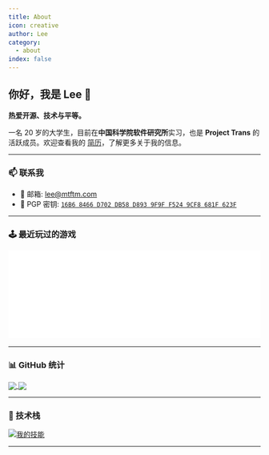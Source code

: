 ```yaml
---
title: About
icon: creative
author: Lee
category:
  - about
index: false
---
```


## 你好，我是 Lee 👋

**热爱开源、技术与平等。**

一名 20 岁的大学生，目前在**中国科学院软件研究所**实习，也是 **Project Trans** 的活跃成员。欢迎查看我的 [简历](https://leetfs.com/about/resume)，了解更多关于我的信息。

---

### 📫 联系我

- 📧 邮箱: <lee@mtftm.com>
- 🔑 PGP 密钥: [`16B6 8466 D702 DB58 D893 9F9F F524 9CF8 681F 623F`](https://keyserver.ubuntu.com/pks/lookup?search=16B68466D702DB58D8939F9FF5249CF8681F623F&fingerprint=on&op=index)

---

### 🕹️ 最近玩过的游戏

![](/metrics.plugin.steam.svg)

---

### 📊 GitHub 统计

<a href="https://github.com/Leetfs/">
  <img align="center" src="https://github-readme-stats.vercel.app/api?username=Leetfs&show_icons=true&count_private=true&theme=transparent&hide_border=true&show=reviews" width="49%" />
</a>
<a href="https://github.com/Leetfs/">
  <img align="center" src="https://github-readme-stats.vercel.app/api/top-langs?username=Leetfs&layout=compact&langs_count=8&theme=transparent&hide_border=true" width="49%" />
</a>

---

### 🚀 技术栈

[![我的技能](https://skillicons.dev/icons?i=vscode,unity,ae,au,ai,ps,pr,blender,c,cs,cpp,cloudflare,html,css,debian,docker,git,github,githubactions,react,linux,md,npm,pnpm,ubuntu,vue,vite,electron)](https://skillicons.dev)

---

